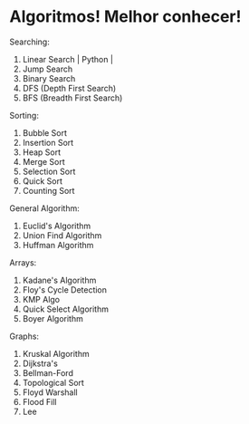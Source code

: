 # Algoritmos! Melhor conhecer!

Searching:
1. Linear Search    | Python    |
2. Jump Search
3. Binary Search
4. DFS (Depth First Search)
5. BFS (Breadth First Search)

Sorting:
1. Bubble Sort
2. Insertion Sort
3. Heap Sort
4. Merge Sort
5. Selection Sort
6. Quick Sort
7. Counting Sort

General Algorithm:
1. Euclid's Algorithm
2. Union Find Algorithm
3. Huffman Algorithm

Arrays:
1. Kadane's Algorithm
2. Floy's Cycle Detection
3. KMP Algo
4. Quick Select Algorithm
5. Boyer Algorithm

Graphs:
1. Kruskal Algorithm
2. Dijkstra's
3. Bellman-Ford
4. Topological Sort
5. Floyd Warshall
6. Flood Fill
7. Lee
